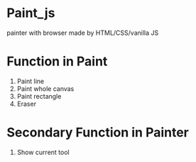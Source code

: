 # Paint_js
  painter with browser made by HTML/CSS/vanilla JS
  
# Function in Paint
  1. Paint line
  2. Paint whole canvas
  3. Paint rectangle
  4. Eraser

# Secondary Function in Painter
  1. Show current tool
